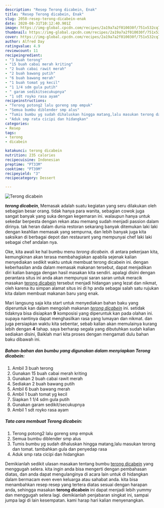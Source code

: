 ```yaml
---
description: "Resep Terong dicabein, Enak"
title: "Resep Terong dicabein, Enak"
slug: 2058-resep-terong-dicabein-enak
date: 2020-08-31T10:12:40.901Z
image: https://img-global.cpcdn.com/recipes/2a19a7a2f010030f/751x532cq70/terong-dicabein-foto-resep-utama.jpg
thumbnail: https://img-global.cpcdn.com/recipes/2a19a7a2f010030f/751x532cq70/terong-dicabein-foto-resep-utama.jpg
cover: https://img-global.cpcdn.com/recipes/2a19a7a2f010030f/751x532cq70/terong-dicabein-foto-resep-utama.jpg
author: Alfred Day
ratingvalue: 4.9
reviewcount: 11
recipeingredient:
- "3 buah terong"
- "15 buah cabai merah kriting"
- "2 buah cabai rawit merah"
- "2 buah bawang putih"
- "6 buah bawang merah"
- "1 buah tomat yg kecil"
- "1 1/4 sdm gula putih"
- " garam sedikitsecukupnya"
- "1 sdt royko rasa ayam"
recipeinstructions:
- "Terong potong2 lalu goreng smp empuk"
- "Semua bumbu diblender smp alus"
- "Tumis bumbu yg sudah dihaluskan hingga matang,lalu masukan terong dan tomat. tambahkan gula dan penyedap rasa"
- "Aduk smp rata cicipi dan hidangkan"
categories:
- Resep
tags:
- terong
- dicabein

katakunci: terong dicabein 
nutrition: 235 calories
recipecuisine: Indonesian
preptime: "PT33M"
cooktime: "PT39M"
recipeyield: "3"
recipecategory: Dessert

---
```



![Terong dicabein](https://img-global.cpcdn.com/recipes/2a19a7a2f010030f/751x532cq70/terong-dicabein-foto-resep-utama.jpg)

<b><i>terong dicabein</i></b>, Memasak adalah suatu kegiatan yang seru dilakukan oleh sebagian besar orang. tidak hanya para wanita, sebagian cowok juga sangat banyak yang suka dengan kegemaran ini. walaupun hanya untuk sekedar berpesta dengan rekan atau memang sudah menjadi passion dalam dirinya. tak heran dalam dunia restoran sekarang banyak ditemukan laki laki dengan keahlian memasak yang sempurna, dan lebih banyak juga kita saksikan di berbagai depot dan restaurant yang mempunyai chef laki laki sebagai chef andalan nya.

Oke, kita awali ke hal bumbu menu <i>terong dicabein</i>. di antara pekerjaan kita, kemungkinan akan terasa membahagiakan apabila sejenak kalian menyediakan sedikit waktu untuk membuat terong dicabein ini. dengan keberhasilan anda dalam memasak makanan tersebut, dapat menjadikan diri kalian bangga dengan hasil masakan kita sendiri. apalagi disini dengan perantara situs ini anda akan mempunyai saran saran untuk meracik masakan <u>terong dicabein</u> tersebut menjadi hidangan yang lezat dan nikmat, oleh karena itu simpan alamat situs ini di hp anda sebagai salah satu rujukan kita dalam membuat makanan baru yang enak.




Mari langsung saja kita start untuk menyediakan bahan baku yang diperuntuk kan dalam mengolah makanan <u><i>terong dicabein</i></u> ini. setidak tidaknya bisa disiapkan <b>9</b> komposisi yang diperuntuk kan pada olahan ini. supaya nantinya dapat menghasilkan rasa yang lumayan dan nikmat. dan juga persiapkan waktu kita sebentar, sebab kalian akan memulainya kurang lebih dengan <b>4</b> tahap. saya berharap segala yang dibutuhkan sudah kalian sediakan disini, Baiklah mari kita proses dengan mengamati dulu bahan baku dibawah ini.

<!--inarticleads1-->

##### Bahan-bahan dan bumbu yang digunakan dalam menyiapkan Terong dicabein:

1. Ambil 3 buah terong
1. Gunakan 15 buah cabai merah kriting
1. Gunakan 2 buah cabai rawit merah
1. Sediakan 2 buah bawang putih
1. Ambil 6 buah bawang merah
1. Ambil 1 buah tomat yg kecil
1. Siapkan 1 1/4 sdm gula putih
1. Gunakan  garam sedikit/secukupnya
1. Ambil 1 sdt royko rasa ayam




<!--inarticleads2-->

##### Tata cara membuat Terong dicabein:

1. Terong potong2 lalu goreng smp empuk
1. Semua bumbu diblender smp alus
1. Tumis bumbu yg sudah dihaluskan hingga matang,lalu masukan terong dan tomat. tambahkan gula dan penyedap rasa
1. Aduk smp rata cicipi dan hidangkan




Demikianlah sedikit ulasan masakan tentang bumbu <u>terong dicabein</u> yang menggugah selera. kita ingin anda bisa mengerti dengan pembahasan diatas, dan anda dapat mengulanginya di acara lain untuk di hidangkan dalam bermacam even even keluarga atau sahabat anda. kita bisa menambahkan resep resep yang tertera diatas sesuai dengan harapan anda, sehingga masakan <b>terong dicabein</b> ini dapat menjadi lebih yummy dan menggugah selera lagi. demikianlah penjabaran singkat ini, sampai jumpa lagi di lain kesempatan. kami harap hari kalian menyenangkan.
